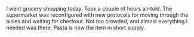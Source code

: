 I went grocery shopping today. Took a couple of hours all-told. The supermarket was reconfigured with new protocols for moving through the aisles and waiting for checkout. Not too crowded, and almost everything I needed was there. Pasta is now the item in short supply. 
